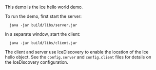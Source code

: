 This demo is the Ice hello world demo.

To run the demo, first start the server:

      java -jar build/libs/server.jar

In a separate window, start the client:

      java -jar build/libs/client.jar

The client and server use IceDiscovery to enable the location of the
Ice hello object. See the `config.server` and `config.client` files for
details on the IceDiscovery configuration.
